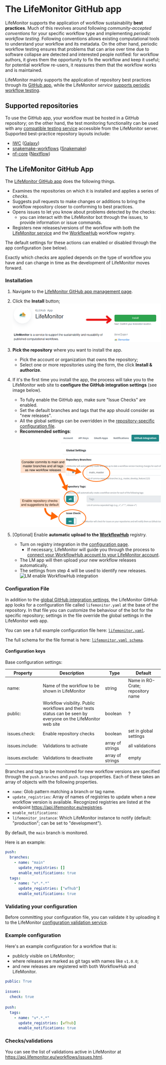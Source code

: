 # The LifeMonitor GitHub app

LifeMonitor supports the application of workflow sustainability
**best practices**.  Much of this revolves around following *community-accepted
conventions* for your specific workflow type and implementing *periodic workflow
testing*. Following conventions allows existing computational tools to understand
your workflow and its metadata. On the other hand, periodic workflow testing
ensures that problems that can arise over time due to software collapse are
detected and interested people notified: for workflow authors, it gives them the
opportunity to fix the workflow and keep it useful; for potential workflow
re-users, it reassures them that the workflow works and is maintained.

LifeMonitor mainly supports the application of repository best practices through
its [GitHub app](#the-lifemonitor-github-app), while the LifeMonitor *service*
[supports periodic workflow testing](./lm_test_monitoring).

## Supported repositories

To use the GitHub app, your workflow must be hosted in a GitHub
repository; on the other hand, the test monitoring functionality can be used
with any [compatible testing
service](./lm_test_monitoring#compatible-testing-services) accessible from
the LifeMonitor server. Supported best-practice repository layouts include:

* [IWC](https://github.com/galaxyproject/iwc) ([Galaxy](https://galaxyproject.org/))
* [snakemake-workflows](https://github.com/snakemake-workflows/docs) ([Snakemake](https://snakemake.readthedocs.io/en/stable/))
* [nf-core](https://nf-co.re/) ([Nextflow](https://www.nextflow.io/))

## The LifeMonitor GitHub App

The [LifeMonitor GitHub app](https://github.com/apps/lifemonitor) does the
following things.

* Examines the repositories on which it is installed and applies a series of
  *checks*.
* Suggests pull requests to make changes or additions to bring the workflow
  repository closer to conforming to best practices.
* Opens issues to let you know about problems detected by the checks:
  * you can interact with the LifeMonitor bot through the issues, to provide
    information or issue commands.
* Registers new releases/versions of the workflow with both the [LifeMonitor
  service](https://app.lifemonitor.eu/) and the
  [WorkflowHub](https://workflowhub.eu/) workflow registry.

The default settings for these actions can enabled or disabled through the app
configuration (see below).

Exactly which checks are applied depends on the type of workflow you have and
can change in time as the development of LifeMonitor moves forward.

### Installation

1. Navigate to the [LifeMonitor GitHub app management
   page](https://github.com/apps/lifemonitor).
2. Click the **Install** button;
    ![LM App Install button](./images/lm_gh_app_install_button_with_arrow.png)
3. **Pick the repository** where you want to install the app.
    * Pick the account or organization that owns the repository;
    * Select one or more repositories using the form, the click **Install &
      authorize**.
4. If it's the first time you install the app, the process will take you to the
   LifeMonitor web site to **configure the GitHub integration settings** (see image
   below).
    * To fully enable the GitHub app, make sure "Issue Checks" are enabled.
    * Set the default branches and tags that the app should consider as "new
      releases".
    * All the global settings can be overridden in the [repository-specific
      configuration file](#configuration-file).
    * **Recommended settings**:
![LM app GitHub integration settings](./images/lm_gh_integration_settings.png)

5. [Optional] Enable **automatic upload to the [WorkflowHub](https://workflowhub.eu/)**
   registry.
     * Turn on registry integration in the [configuration page](https://api.lifemonitor.eu/profile?currentView=registrySettingsTab).
       * If necessary, LifeMonitor will guide you through the process to [connect
         your WorkflowHub account to your LifeMonitor account](./faq#which-external-accounts-are-linked-with-my-lifemonitor-account).
     * The LM app will then upload your new workflow releases automatically.
     * The settings from step 4 will be used to identify new releases.
![LM enable WorkflowHub
integration](./images/lm_web_enable_workflowhub_integration.png)

### Configuration File

In addition to the [global GitHub integration
settings](https://api.lifemonitor.eu/profile?currentView=githubSettingsTab), the
LifeMonitor GitHub app looks for a configuration file called `lifemonitor.yaml`
at the base of the repository.  In that file you can customize the behaviour of
the bot for the specific repository; settings in the file override
the global settings in the LifeMonitor web app.

You can see a full example configuration file here: [`lifemonitor.yaml`](./lifemonitor.yaml).

The full schema for the file format is here: [`lifemonitor.yaml schema`](https://api.lifemonitor.eu/integrations/github/config/schema.json).


#### Configuration keys

Base configuration settings:

| Property | Description | Type | Default |
|----------|-------------|------|---------|
| name: | Name of the workflow to be shown in LifeMonitor | string | Name in RO-Crate; repository name |
| public: | Workflow visibility. Public workflows and their tests status can be seen by everyone on the LifeMonitor web site | boolean | ? |
| issues.check: | Enable repository checks | boolean | set in global settings |
| issues.include: | Validations to activate | array of strings | all validations |
| issues.exclude: | Validations to deactivate | array of strings | empty |

Branches and tags to be monitored for new workflow
versions are specified through the `push.branches` and `push.tags` properties.
Each of these takes an array of objects with the following properties.

* `name`: Glob pattern matching a branch or tag name.
* `update_registries`: Array of names of registries to update when a new
    workflow version is available. Recognized registries are listed at the
    endpoint <https://api.lifemonitor.eu/registries>.
* `enable_notifications`:  
* `lifemonitor_instance`: Which LifeMonitor instance to notify (default:
  "production"; can be set to "development").

By default, the `main` branch is monitored.

Here is an example:

```yaml
push:
  branches:
    - name: "main"
      update_registries: []
      enable_notifications: true
  tags:
    - name: "v*.*.*"
      update_registries: ["wfhub"]
      enable_notifications: true
```

### Validating your configuration

Before committing your configuration file, you can validate it by uploading it
to the LifeMonitor [configuration validation service](https://api.lifemonitor.eu/static/specs/apidocs.html#post-/integrations/github/config/validate).

### Example configuration

Here's an example configuration for a workflow that is:

* publicly visible on LifeMonitor;
* where releases are marked as git tags with names like `v1.0.0`;
* and new releases are registered with both WorkflowHub and LifeMonitor.

```yaml
public: True

issues:
  check: true

push:
  tags:
    - name: "v*.*.*"
      update_registries: [wfhub]
      enable_notifications: true
```

### Checks/validations

You can see the list of validations active in LifeMonitor at
<https://api.lifemonitor.eu/workflows/issues.html>.
